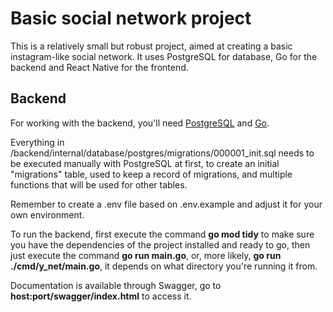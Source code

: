 # Basic social network project

This is a relatively small but robust project, aimed at creating a basic instagram-like social network. It uses PostgreSQL for database, Go for the backend and React Native for the frontend.

## Backend

For working with the backend, you'll need [PostgreSQL](https://www.postgresql.org) and [Go](https://go.dev).

Everything in /backend/internal/database/postgres/migrations/000001_init.sql needs to be executed manually with PostgreSQL at first, to create an initial "migrations" table, used to keep a record of migrations, and multiple functions that will be used for other tables.

Remember to create a .env file based on .env.example and adjust it for your own environment.

To run the backend, first execute the command **go mod tidy** to make sure you have the dependencies of the project installed and ready to go, then just execute the command **go run main.go**, or, more likely, **go run ./cmd/y_net/main.go**, it depends on what directory you're running it from.

Documentation is available through Swagger, go to **host:port/swagger/index.html** to access it.
